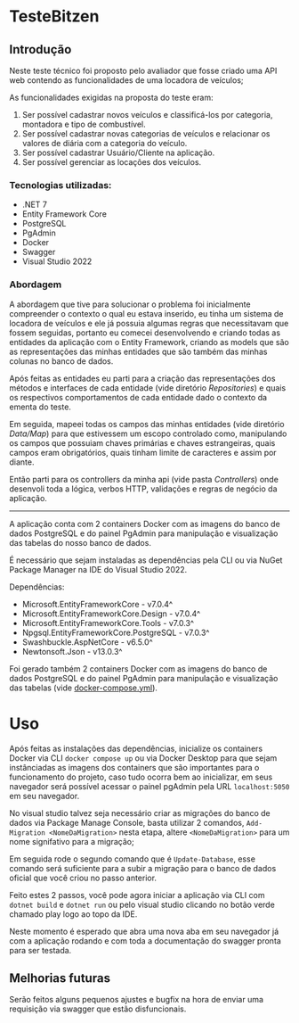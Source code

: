 # TesteBitzen

## Introdução
Neste teste técnico foi proposto pelo avaliador que fosse criado uma API web contendo as funcionalidades de uma locadora de veículos;

As funcionalidades exigidas na proposta do teste eram:

1. Ser possível cadastrar novos veículos e classificá-los por categoria, montadora e tipo de combustível.
2. Ser possível cadastrar novas categorias de veículos e relacionar os valores de diária com a categoria do veículo.
3. Ser possível cadastrar Usuário/Cliente na aplicação.
4. Ser possível gerenciar as locações dos veículos.

### Tecnologias utilizadas:
- .NET 7
- Entity Framework Core
- PostgreSQL
- PgAdmin
- Docker
- Swagger
- Visual Studio 2022

### Abordagem
A abordagem que tive para solucionar o problema foi inicialmente compreender o contexto o qual eu estava inserido, eu tinha um sistema de locadora de veículos e ele já possuia algumas regras que necessitavam que fossem seguidas, portanto eu comecei desenvolvendo e criando todas as entidades da aplicação com o Entity Framework, criando as models que são as representações das minhas entidades que são também das minhas colunas no banco de dados.

Após feitas as entidades eu parti para a criação das representações dos métodos e interfaces de cada entidade (vide diretório *Repositories*) e quais os respectivos comportamentos de cada entidade dado o contexto da ementa do teste.

Em seguida, mapeei todas os campos das minhas entidades (vide diretório *Data/Map*) para que estivessem um escopo controlado como, manipulando os campos que possuiam chaves primárias e chaves estrangeiras, quais campos eram obrigatórios, quais tinham limite de caracteres e assim por diante.  

Então parti para os controllers da minha api (vide pasta *Controllers*) onde desenvoli toda a lógica, verbos HTTP, validações e regras de negócio da aplicação. 

---

A aplicação conta com 2 containers Docker com as imagens do banco de dados PostgreSQL e do painel PgAdmin para manipulação e visualização das tabelas do nosso banco de dados.

É necessário que sejam instaladas as dependências pela CLI ou via NuGet Package Manager na IDE do Visual Studio 2022. 

Dependências:
- Microsoft.EntityFrameworkCore - v7.0.4^
- Microsoft.EntityFrameworkCore.Design - v7.0.4^
- Microsoft.EntityFrameworkCore.Tools - v7.0.3^
- Npgsql.EntityFrameworkCore.PostgreSQL - v7.0.3^
- Swashbuckle.AspNetCore - v6.5.0^
- Newtonsoft.Json - v13.0.3^

Foi gerado também 2 containers Docker com as imagens do banco de dados PostgreSQL e do painel PgAdmin para manipulação e visualização das tabelas (vide [docker-compose.yml]("docker-compose.yml")).


# Uso
Após feitas as instalações das dependências, inicialize os containers Docker via CLI `docker compose up` ou via Docker Desktop para que sejam instânciadas as imagens dos containers que são importantes para o funcionamento do projeto, caso tudo ocorra bem ao inicializar, em seus navegador será possível acessar o painel pgAdmin pela URL `localhost:5050` em seu navegador.

No visual studio talvez seja necessário criar as migrações do banco de dados via Package Manage Console, basta utilizar 2 comandos, `Add-Migration <NomeDaMigration>` nesta etapa, altere  `<NomeDaMigration>` para um nome signifativo para a migração;

Em seguida rode o segundo comando que é `Update-Database`, esse comando será suficiente para a subir a migração para o banco de dados oficial que você criou no passo anterior.

Feito estes 2 passos, você pode agora iniciar a aplicação via CLI com `dotnet build` e `dotnet run` ou pelo visual studio clicando no botão verde chamado play logo ao topo da IDE.

Neste momento é esperado que abra uma nova aba em seu navegador já com a aplicação rodando e com toda a documentação do swagger pronta para ser testada.

## Melhorias futuras
Serão feitos alguns pequenos ajustes e bugfix na hora de enviar uma requisição via swagger que estão disfuncionais.